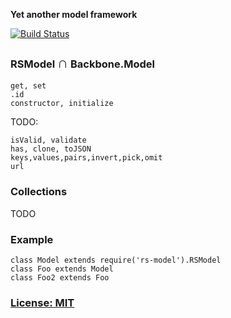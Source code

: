 **Yet another model framework**

[![Build Status](https://secure.travis-ci.org/ReclaimSoftware/rs-model.png)](http://travis-ci.org/ReclaimSoftware/rs-model)

### RSModel <big><big>&cap;</big></big> Backbone.Model

    get, set
    .id
    constructor, initialize

TODO:

    isValid, validate
    has, clone, toJSON
    keys,values,pairs,invert,pick,omit
    url

### Collections

TODO


### Example

    class Model extends require('rs-model').RSModel
    class Foo extends Model
    class Foo2 extends Foo


### [License: MIT](LICENSE.txt)
